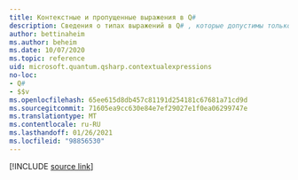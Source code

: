 ```yaml
---
title: Контекстные и пропущенные выражения в Q#
description: Сведения о типах выражений в Q# , которые допустимы только в определенных контекстах или могут выводиться автоматически.
author: bettinaheim
ms.author: beheim
ms.date: 10/07/2020
ms.topic: reference
uid: microsoft.quantum.qsharp.contextualexpressions
no-loc:
- Q#
- $$v
ms.openlocfilehash: 65ee615d8db457c81191d254181c67681a71cd9d
ms.sourcegitcommit: 71605ea9cc630e84e7ef29027e1f0ea06299747e
ms.translationtype: MT
ms.contentlocale: ru-RU
ms.lasthandoff: 01/26/2021
ms.locfileid: "98856530"
---
```

<!---
# Contextual and omitted expressions in Q#
-->

[!INCLUDE [source link](~/includes/qsharp-language/Specifications/Language/3_Expressions/ContextualExpressions.md)]

